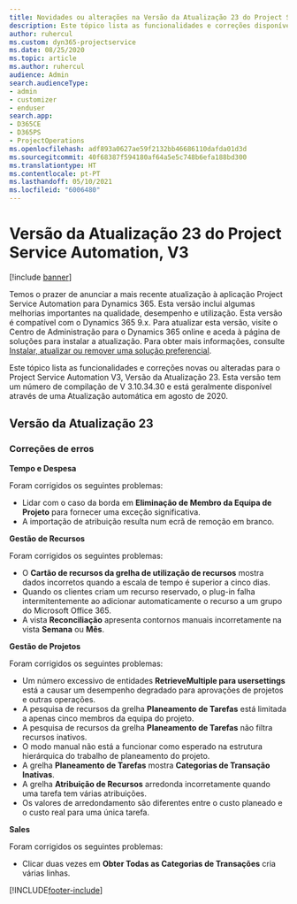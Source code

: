 ```yaml
---
title: Novidades ou alterações na Versão da Atualização 23 do Project Service Automation, V3
description: Este tópico lista as funcionalidades e correções disponíveis no Project Service Automation V3, Versão da Atualização 23, V3.
author: ruhercul
ms.custom: dyn365-projectservice
ms.date: 08/25/2020
ms.topic: article
ms.author: ruhercul
audience: Admin
search.audienceType:
- admin
- customizer
- enduser
search.app:
- D365CE
- D365PS
- ProjectOperations
ms.openlocfilehash: adf893a0627ae59f2132bb46686110dafda01d3d
ms.sourcegitcommit: 40f68387f594180af64a5e5c748b6efa188bd300
ms.translationtype: HT
ms.contentlocale: pt-PT
ms.lasthandoff: 05/10/2021
ms.locfileid: "6006480"
---
```

# <a name="project-service-automation-update-release-23-v3"></a>Versão da Atualização 23 do Project Service Automation, V3

[!include [banner](../includes/psa-now-project-operations.md)]

Temos o prazer de anunciar a mais recente atualização à aplicação Project Service Automation para Dynamics 365. Esta versão inclui algumas melhorias importantes na qualidade, desempenho e utilização. Esta versão é compatível com o Dynamics 365 9.x. Para atualizar esta versão, visite o Centro de Administração para o Dynamics 365 online e aceda à página de soluções para instalar a atualização. Para obter mais informações, consulte [Instalar, atualizar ou remover uma solução preferencial](/power-platform/admin/install-remove-preferred-solution).

Este tópico lista as funcionalidades e correções novas ou alteradas para o Project Service Automation V3, Versão da Atualização 23. Esta versão tem um número de compilação de V 3.10.34.30 e está geralmente disponível através de uma Atualização automática em agosto de 2020.

## <a name="update-release-23"></a>Versão da Atualização 23

### <a name="bug-fixes"></a>Correções de erros

**Tempo e Despesa**

Foram corrigidos os seguintes problemas:
- Lidar com o caso da borda em **Eliminação de Membro da Equipa de Projeto** para fornecer uma exceção significativa.
- A importação de atribuição resulta num ecrã de remoção em branco.

**Gestão de Recursos**

Foram corrigidos os seguintes problemas:

- O **Cartão de recursos da grelha de utilização de recursos** mostra dados incorretos quando a escala de tempo é superior a cinco dias.
- Quando os clientes criam um recurso reservado, o plug-in falha intermitentemente ao adicionar automaticamente o recurso a um grupo do Microsoft Office 365.
- A vista **Reconciliação** apresenta contornos manuais incorretamente na vista **Semana** ou **Mês**.

**Gestão de Projetos**

Foram corrigidos os seguintes problemas:

- Um número excessivo de entidades **RetrieveMultiple para usersettings** está a causar um desempenho degradado para aprovações de projetos e outras operações.
- A pesquisa de recursos da grelha **Planeamento de Tarefas** está limitada a apenas cinco membros da equipa do projeto. 
- A pesquisa de recursos da grelha **Planeamento de Tarefas** não filtra recursos inativos.
- O modo manual não está a funcionar como esperado na estrutura hierárquica do trabalho de planeamento do projeto.
- A grelha **Planeamento de Tarefas** mostra **Categorias de Transação Inativas**.
- A grelha **Atribuição de Recursos** arredonda incorretamente quando uma tarefa tem várias atribuições.
- Os valores de arredondamento são diferentes entre o custo planeado e o custo real para uma única tarefa.

**Sales**

Foram corrigidos os seguintes problemas:

- Clicar duas vezes em **Obter Todas as Categorias de Transações** cria várias linhas.


[!INCLUDE[footer-include](../includes/footer-banner.md)]